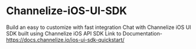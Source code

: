 # Channelize-iOS-UI-SDK
Build an easy to customize with fast integration Chat with Channelize iOS UI SDK built using Channelize iOS API SDK
Link to Documentation- https://docs.channelize.io/ios-ui-sdk-quickstart/

